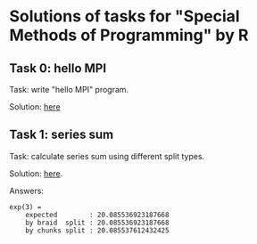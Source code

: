 # Solutions of tasks for "Special Methods of Programming" by R


## Task 0: hello MPI
Task: write "hello MPI" program.

Solution: [here](./task0_hello_mpi/src/main.rs)


## Task 1: series sum
Task: calculate series sum using different split types.

Solution: [here](./task1_calc_series/src/main.rs).

Answers:
```
exp(3) =
    expected        : 20.085536923187668
    by braid  split : 20.085536923187668
    by chunks split : 20.085537612432425
```

